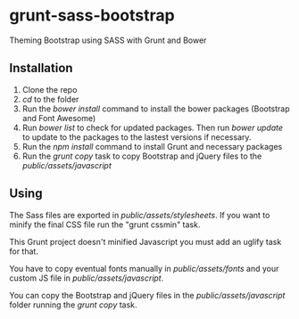 # grunt-sass-bootstrap
Theming Bootstrap using SASS with Grunt and Bower

## Installation

1. Clone the repo
2. <i>cd</i> to the folder
3. Run the <i>bower install</i> command to install the bower packages (Bootstrap and Font Awesome)
4. Run <i>bower list</i> to check for updated packages. Then run <i>bower update</i> to update to the packages to the lastest versions if necessary.
5. Run the <i>npm install</i> command to install Grunt and necessary packages
6. Run the <i>grunt copy</i> task to copy Bootstrap and jQuery files to the <i>public/assets/javascript</i>

## Using

The Sass files are exported in <i>public/assets/stylesheets</i>. If you want to minify the final CSS file run the "grunt cssmin" task.

This Grunt project doesn't minified Javascript you must add an uglify task for that.

You have to copy eventual fonts manually in <i>public/assets/fonts</i> and your custom JS file in <i>public/assets/javascript</i>.

You can copy the Bootstrap and jQuery files in the <i>public/assets/javascript</i> folder running the <i>grunt copy</i> task.
